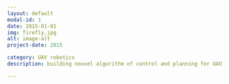 ```yaml
---
layout: default
modal-id: 1
date: 2015-01-01
img: firefly.jpg
alt: image-alt
project-date: 2015

category: UAV robotics
description: building nouvel algorithm of control and planning for UAV robotics in clutter environment, which are used in rescue situation

---
```


